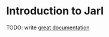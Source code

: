 # Introduction to Jarl

TODO: write [great documentation](http://jacobian.org/writing/what-to-write/)
